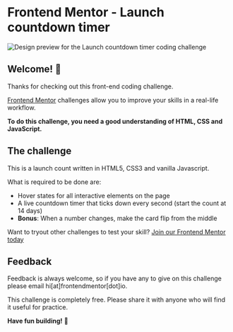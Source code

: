 # Frontend Mentor - Launch countdown timer

![Design preview for the Launch countdown timer coding challenge](./image/preview.png)

## Welcome! 👋

Thanks for checking out this front-end coding challenge.

[Frontend Mentor](https://www.frontendmentor.io) challenges allow you to improve your skills in a real-life workflow.

**To do this challenge, you need a good understanding of HTML, CSS and JavaScript.**

## The challenge

This is a launch count written in HTML5, CSS3 and vanilla Javascript.

What is required to be done are:

- Hover states for all interactive elements on the page
- A live countdown timer that ticks down every second (start the count at 14 days)
- **Bonus**: When a number changes, make the card flip from the middle

Want to tryout other challenges to test your skill? [Join our Frontend Mentor today](https://www.frontendmentor.io/)

## Feedback

Feedback is always welcome, so if you have any to give on this challenge please email hi[at]frontendmentor[dot]io.

This challenge is completely free. Please share it with anyone who will find it useful for practice.

**Have fun building!** 🚀
